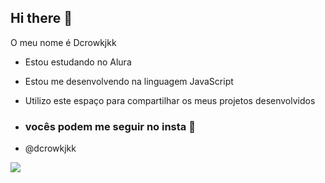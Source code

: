 ## Hi there 👋

O meu nome é Dcrowkjkk

- Estou estudando no Alura
- Estou me desenvolvendo na linguagem JavaScript
- Utilizo este espaço para compartilhar os meus projetos desenvolvidos

- ### vocês podem me seguir no insta 🌻

- @dcrowkjkk


![](https://tenor.com/pt-BR/view/hakari-dance-gif-1312815647488365957)

